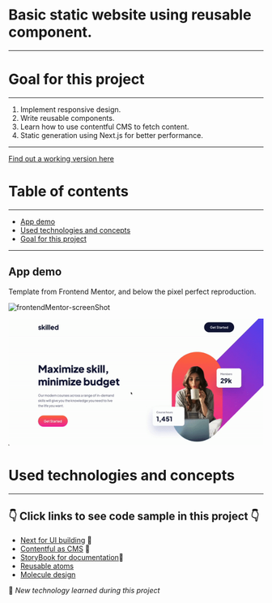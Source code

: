 # Basic static website using reusable component.

---

# Goal for this project
---

1. Implement responsive design.
2. Write reusable components.
3. Learn how to use contentful CMS to fetch content.
4. Static generation using Next.js for better performance.

--- 

[Find out a working version here](https://static-web-with-reusable-component.netlify.app/)

# Table of contents

---

- [App demo](#app-demo)
- [Used technologies and concepts](#used-technologies-and-concepts)
- [Goal for this project](#Goal-for-this-project)

---

App demo
---

Template from Frontend Mentor, and below the pixel perfect reproduction.

<img width="622" alt="frontendMentor-screenShot" src="https://user-images.githubusercontent.com/98712114/191214267-7ef2bd10-62f7-4cda-bd6a-ed6ee08cb35c.png">

![Alt Text](/media/static-web.gif)


# Used technologies and concepts
---
## 👇 Click links to see code sample in this project 👇

- [Next for UI building](https://github.com/P-NBLT/static-website-project/blob/main/pages/index.js) 🐣
- [Contentful as CMS](https://github.com/P-NBLT/static-website-project/blob/main/util/contentfulPost.js) 🐣
- [StoryBook for documentation](https://github.com/P-NBLT/static-website-project/blob/main/stories/Button.stories.jsx)🐣
- [Reusable atoms](https://github.com/P-NBLT/static-website-project/blob/main/component/atoms/Button/Button.js)
- [Molecule design](https://github.com/P-NBLT/static-website-project/blob/main/component/molecules/CardContainer/CardContainer.js)

🐣 *New technology learned during this project*
